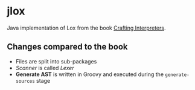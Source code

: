 # jlox

Java implementation of Lox from the book [Crafting Interpreters](https://craftinginterpreters.com).

## Changes compared to the book
* Files are split into sub-packages
* _Scanner_ is called _Lexer_
* **Generate AST** is written in Groovy and executed during the `generate-sources` stage

